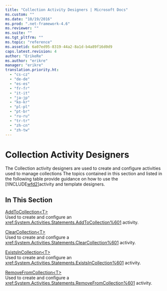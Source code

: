 ```yaml
---
title: "Collection Activity Designers | Microsoft Docs"
ms.custom: ""
ms.date: "10/19/2016"
ms.prod: ".net-framework-4.6"
ms.reviewer: ""
ms.suite: ""
ms.tgt_pltfrm: ""
ms.topic: "reference"
ms.assetid: 6a07ed95-8319-44a2-8a1d-b4a89f16d0d9
caps.latest.revision: 4
author: "ErikeRe"
ms.author: "erikre"
manager: "erikre"
translation.priority.ht: 
  - "cs-cz"
  - "de-de"
  - "es-es"
  - "fr-fr"
  - "it-it"
  - "ja-jp"
  - "ko-kr"
  - "pl-pl"
  - "pt-br"
  - "ru-ru"
  - "tr-tr"
  - "zh-cn"
  - "zh-tw"
---
```

# Collection Activity Designers
The Collection activity designers are used to create and configure activities used to manage collections The topics contained in this section and listed in the following table provide guidance on how to use the [!INCLUDE[wfd2](../workflow-designer/includes/wfd2_md.md)]activity and template designers.  
  
## In This Section  
 [AddToCollection\<T>](../workflow-designer/addtocollection-t-activity-designer.md)  
 Used to create and configure an <xref:System.Activities.Statements.AddToCollection%601> activity.  
  
 [ClearCollection<T\>](../workflow-designer/clearcollection-t-activity-designer.md)  
 Used to create and configure a <xref:System.Activities.Statements.ClearCollection%601> activity.  
  
 [ExistsInCollection\<T>](../workflow-designer/existsincollection-t-activity-designer.md)  
 Used to create and configure an <xref:System.Activities.Statements.ExistsInCollection%601> activity.  
  
 [RemoveFromCollection<T\>](../workflow-designer/removefromcollection-t-activity-designer.md)  
 Used to create and configure a <xref:System.Activities.Statements.RemoveFromCollection%601> activity.